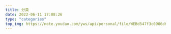 ```yaml
---
title: 分类
date: 2022-06-11 17:08:26
type: "categories"
top_img: https://note.youdao.com/yws/api/personal/file/WEBd547f3c0906d6cb8cd1df12df436078d?method=download&shareKey=c9bbfe96a36b38dc681ec4d861f59670 #顶部图片
---
```

